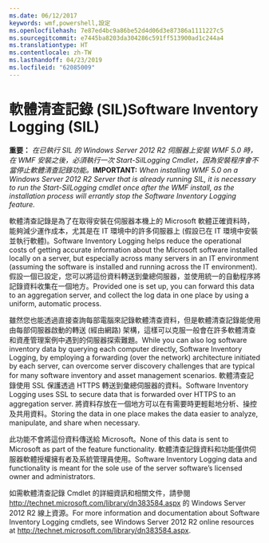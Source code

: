 ```yaml
---
ms.date: 06/12/2017
keywords: wmf,powershell,設定
ms.openlocfilehash: 7e87ed4bc9a86be52d4d06d3e87386a1111227c5
ms.sourcegitcommit: e7445ba8203da304286c591ff513900ad1c244a4
ms.translationtype: HT
ms.contentlocale: zh-TW
ms.lasthandoff: 04/23/2019
ms.locfileid: "62085009"
---
```

# <a name="software-inventory-logging-sil"></a><span data-ttu-id="c3b79-102">軟體清查記錄 (SIL)</span><span class="sxs-lookup"><span data-stu-id="c3b79-102">Software Inventory Logging (SIL)</span></span>

<span data-ttu-id="c3b79-103">**重要：** *在已執行 SIL 的 Windows Server 2012 R2 伺服器上安裝 WMF 5.0 時，在 WMF 安裝之後，必須執行一次 Start-SilLogging Cmdlet，因為安裝程序會不當停止軟體清查記錄功能。*</span><span class="sxs-lookup"><span data-stu-id="c3b79-103">**IMPORTANT:** *When installing WMF 5.0 on a Windows Server 2012 R2 Server that is already running SIL, it is necessary to run the Start-SilLogging cmdlet once after the WMF install, as the installation process will errantly stop the Software Inventory Logging feature.*</span></span>

<span data-ttu-id="c3b79-104">軟體清查記錄是為了在取得安裝在伺服器本機上的 Microsoft 軟體正確資料時，能夠減少運作成本，尤其是在 IT 環境中的許多伺服器上 (假設已在 IT 環境中安裝並執行軟體)。</span><span class="sxs-lookup"><span data-stu-id="c3b79-104">Software Inventory Logging helps reduce the operational costs of getting accurate information about the Microsoft software installed locally on a server, but especially across many servers in an IT environment (assuming the software is installed and running across the IT environment).</span></span> <span data-ttu-id="c3b79-105">假設一個已設定，您可以將這份資料轉送到彙總伺服器，並使用統一的自動程序將記錄資料收集在一個地方。</span><span class="sxs-lookup"><span data-stu-id="c3b79-105">Provided one is set up, you can forward this data to an aggregation server, and collect the log data in one place by using a uniform, automatic process.</span></span>

<span data-ttu-id="c3b79-106">雖然您也能透過直接查詢每部電腦來記錄軟體清查資料，但是軟體清查記錄能使用由每部伺服器啟動的轉送 (經由網路) 架構，這樣可以克服一般會在許多軟體清查和資產管理案例中遇到的伺服器探索難題。</span><span class="sxs-lookup"><span data-stu-id="c3b79-106">While you can also log software inventory data by querying each computer directly, Software Inventory Logging, by employing a forwarding (over the network) architecture initiated by each server, can overcome server discovery challenges that are typical for many software inventory and asset management scenarios.</span></span> <span data-ttu-id="c3b79-107">軟體清查記錄使用 SSL 保護透過 HTTPS 轉送到彙總伺服器的資料。</span><span class="sxs-lookup"><span data-stu-id="c3b79-107">Software Inventory Logging uses SSL to secure data that is forwarded over HTTPS to an aggregation server.</span></span> <span data-ttu-id="c3b79-108">將資料存放在一個地方可以在有需要時更輕鬆地分析、操控及共用資料。</span><span class="sxs-lookup"><span data-stu-id="c3b79-108">Storing the data in one place makes the data easier to analyze, manipulate, and share when necessary.</span></span>

<span data-ttu-id="c3b79-109">此功能不會將這份資料傳送給 Microsoft。</span><span class="sxs-lookup"><span data-stu-id="c3b79-109">None of this data is sent to Microsoft as part of the feature functionality.</span></span> <span data-ttu-id="c3b79-110">軟體清查記錄資料和功能僅供伺服器軟體授權擁有者及系統管理員使用。</span><span class="sxs-lookup"><span data-stu-id="c3b79-110">Software Inventory Logging data and functionality is meant for the sole use of the server software’s licensed owner and administrators.</span></span>

<span data-ttu-id="c3b79-111">如需軟體清查記錄 Cmdlet 的詳細資訊和相關文件，請參閱 <http://technet.microsoft.com/library/dn383584.aspx> 的 Windows Server 2012 R2 線上資源。</span><span class="sxs-lookup"><span data-stu-id="c3b79-111">For more information and documentation about Software Inventory Logging cmdlets, see Windows Server 2012 R2 online resources at <http://technet.microsoft.com/library/dn383584.aspx>.</span></span>
